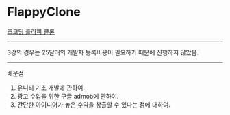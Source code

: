 # FlappyClone

 [조코딩 플라피 클론](https://www.youtube.com/watch?v=RNYQZ0h4e-c&list=RDCMUCQNE2JmbasNYbjGAcuBiRRg&start_radio=1&rv=RNYQZ0h4e-c&ab_channel=%EC%A1%B0%EC%BD%94%EB%94%A9JoCoding)
 
 ---
 
 3강의 경우는 25달러의 개발자 등록비용이 필요하기 때문에 진행하지 않았음.
 
 ---
 
 배운점
 1. 유니티 기초 개발에 관하여.
 2. 광고 수입을 위한 구글 admob에 관하여.
 3. 간단한 아이디어가 높은 수익을 창출할 수 있다는 점에 대하여.
 
  
